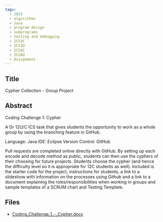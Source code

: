 ```yaml
---
tags:
  - 2023
  - algorithms
  - Java
  - program design
  - subprograms
  - testing and debugging
  - ICS3C
  - ICS3U
  - ICS4C
  - ICS4U
  - Assignment
---
```

    
## Title

Cypher Collection - Group Project

## Abstract

Coding Challenge 1: Cypher

A Gr 12U/C ICS task that gives students the opportunity to work as a whole group by using the branching feature in GitHub.

Language: Java
IDE: Eclipse
Version Control: GitHub

Pull requests are completed online directly with GitHub. By setting up each encode and decode method as public, students can then use the cyphers of their choosing for future projects. Students choose the cypher (and hence the difficulty level so it is appropriate for 12C students as well). Included is the starter code for the project, instructions for students, a link to a slideshow with information on the processes using Github and a link to a document explaining the roles/responsibilities when working in groups and sample templates of a SCRUM chart and Testing Template.

## Files

- [Coding_Challenge_1_-_Cypher.docx](https://www.russellgordon.ca/acse/cemc-cse-resources/resources/2023/Catherine_McCaffery/Coding_Challenge_1_-_Cypher.docx)
